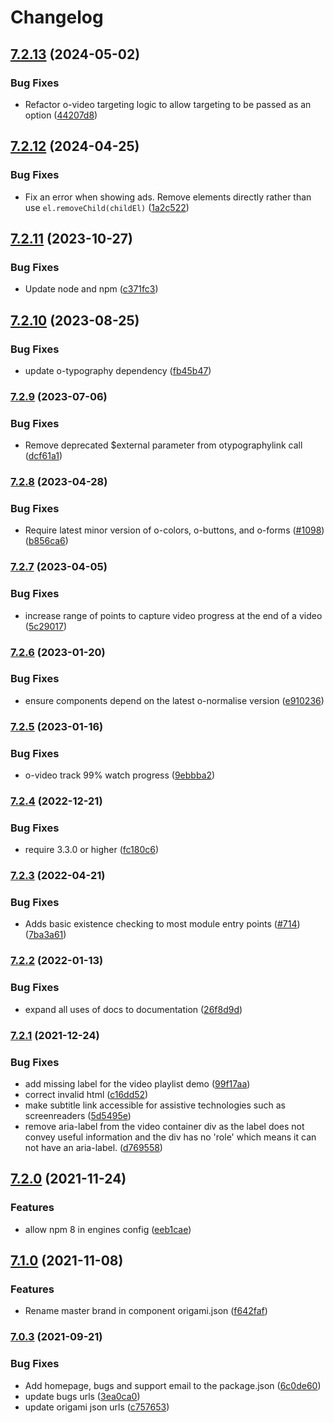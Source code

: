 # Changelog

## [7.2.13](https://github.com/Financial-Times/origami/compare/o-video-v7.2.12...o-video-v7.2.13) (2024-05-02)


### Bug Fixes

* Refactor o-video targeting logic to allow targeting to be passed as an option ([44207d8](https://github.com/Financial-Times/origami/commit/44207d8ef431d51c3b96bfc64915e5ae9435f206))

## [7.2.12](https://github.com/Financial-Times/origami/compare/o-video-v7.2.11...o-video-v7.2.12) (2024-04-25)


### Bug Fixes

* Fix an error when showing ads. Remove elements directly rather than use `el.removeChild(childEl)` ([1a2c522](https://github.com/Financial-Times/origami/commit/1a2c522c4c633070d028405097367191db99794a))

## [7.2.11](https://github.com/Financial-Times/origami/compare/o-video-v7.2.10...o-video-v7.2.11) (2023-10-27)


### Bug Fixes

* Update node and npm ([c371fc3](https://github.com/Financial-Times/origami/commit/c371fc3f7f2d66266dbca95862ecef3ddeb1f339))

## [7.2.10](https://github.com/Financial-Times/origami/compare/o-video-v7.2.9...o-video-v7.2.10) (2023-08-25)


### Bug Fixes

* update o-typography dependency  ([fb45b47](https://github.com/Financial-Times/origami/commit/fb45b47274241ea828f7dd50233441a76a215a51))

### [7.2.9](https://www.github.com/Financial-Times/origami/compare/o-video-v7.2.8...o-video-v7.2.9) (2023-07-06)


### Bug Fixes

* Remove deprecated $external parameter from otypographylink call ([dcf61a1](https://www.github.com/Financial-Times/origami/commit/dcf61a15053618c13f22392bddcef58d71f7aa5e))

### [7.2.8](https://www.github.com/Financial-Times/origami/compare/o-video-v7.2.7...o-video-v7.2.8) (2023-04-28)


### Bug Fixes

* Require latest minor version of o-colors, o-buttons, and o-forms ([#1098](https://www.github.com/Financial-Times/origami/issues/1098)) ([b856ca6](https://www.github.com/Financial-Times/origami/commit/b856ca66c9ec555f3c70833ffa35cb05cd19841f))

### [7.2.7](https://www.github.com/Financial-Times/origami/compare/o-video-v7.2.6...o-video-v7.2.7) (2023-04-05)


### Bug Fixes

* increase range of points to capture video progress at the end of a video ([5c29017](https://www.github.com/Financial-Times/origami/commit/5c29017633f3cdc3b776fb7d543539814fa8f0c6))

### [7.2.6](https://www.github.com/Financial-Times/origami/compare/o-video-v7.2.5...o-video-v7.2.6) (2023-01-20)


### Bug Fixes

* ensure components depend on the latest o-normalise version ([e910236](https://www.github.com/Financial-Times/origami/commit/e910236454318ce1bf198a06da7e76c0893c9142))

### [7.2.5](https://www.github.com/Financial-Times/origami/compare/o-video-v7.2.4...o-video-v7.2.5) (2023-01-16)


### Bug Fixes

* o-video track 99% watch progress ([9ebbba2](https://www.github.com/Financial-Times/origami/commit/9ebbba297a6685bdbf345fd5fe8c6c712c7284b3))

### [7.2.4](https://www.github.com/Financial-Times/origami/compare/o-video-v7.2.3...o-video-v7.2.4) (2022-12-21)


### Bug Fixes

* require 3.3.0 or higher ([fc180c6](https://www.github.com/Financial-Times/origami/commit/fc180c619755daa1b7bfe65509f354cf0de113bf))

### [7.2.3](https://www.github.com/Financial-Times/origami/compare/o-video-v7.2.2...o-video-v7.2.3) (2022-04-21)


### Bug Fixes

* Adds basic existence checking to most module entry points ([#714](https://www.github.com/Financial-Times/origami/issues/714)) ([7ba3a61](https://www.github.com/Financial-Times/origami/commit/7ba3a61d0de2a32d3a27a225fd4258b3820c7bda))

### [7.2.2](https://www.github.com/Financial-Times/origami/compare/o-video-v7.2.1...o-video-v7.2.2) (2022-01-13)


### Bug Fixes

* expand all uses of docs to documentation ([26f8d9d](https://www.github.com/Financial-Times/origami/commit/26f8d9d8cbbe3e78902d8c3951b37e08150a77bd))

### [7.2.1](https://www.github.com/Financial-Times/origami/compare/o-video-v7.2.0...o-video-v7.2.1) (2021-12-24)


### Bug Fixes

* add missing label for the video playlist demo ([99f17aa](https://www.github.com/Financial-Times/origami/commit/99f17aa2738aba6f32ed49b669981a62bfa062e6))
* correct invalid html ([c16dd52](https://www.github.com/Financial-Times/origami/commit/c16dd52b3f321a2384c9f1254fe11ecbeeead848))
* make subtitle link accessible for assistive technologies such as screenreaders ([5d5495e](https://www.github.com/Financial-Times/origami/commit/5d5495efccc3c1f7bce268d44f272e521bcd79fe))
* remove aria-label from the video container div as the label does not convey useful information and the div has no 'role' which means it can not have an aria-label. ([d769558](https://www.github.com/Financial-Times/origami/commit/d769558f10f581149ae970f8ebe316f973f0d024))

## [7.2.0](https://www.github.com/Financial-Times/origami/compare/o-video-v7.1.0...o-video-v7.2.0) (2021-11-24)


### Features

* allow npm 8 in engines config ([eeb1cae](https://www.github.com/Financial-Times/origami/commit/eeb1cae6e7f0379e647f2b41240b1f294997d528))

## [7.1.0](https://www.github.com/Financial-Times/origami/compare/o-video-v7.0.3...o-video-v7.1.0) (2021-11-08)


### Features

* Rename master brand in component origami.json ([f642faf](https://www.github.com/Financial-Times/origami/commit/f642faf0574d84ea8185b56e6090c8015def27e6))

### [7.0.3](https://www.github.com/Financial-Times/origami/compare/o-video-v7.0.2...o-video-v7.0.3) (2021-09-21)


### Bug Fixes

* Add homepage, bugs and support email to the package.json ([6c0de60](https://www.github.com/Financial-Times/origami/commit/6c0de60ebd6e64c4dd16d000fcc6b79412ce30f4))
* update bugs urls ([3ea0ca0](https://www.github.com/Financial-Times/origami/commit/3ea0ca03bcb6e55142a77387ad0fff5ddf056d44))
* update origami json urls ([c757653](https://www.github.com/Financial-Times/origami/commit/c7576532b5a14f0462d5346dfb63238be025602e))
